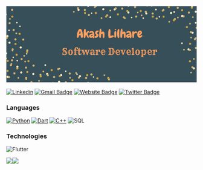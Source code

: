 <img src="cover/4.png">

[![Linkedin](https://img.shields.io/static/v1?message=LinkedIn&logo=LinkedIn&labelColor=5c5c5c&color=1182c3&logoColor=white&label=%20)](https://www.linkedin.com/in/akash-lilhare-739a80192/) [![Gmail Badge](https://img.shields.io/badge/Gmail-red?style=flat-square&logo=Gmail&logoColor=white&link=mailto:akashlilhare14@gmail.com)](mailto:akashlilhare14@gmail.com)
[![Website Badge](https://img.shields.io/badge/-Website-47CCCC?style=flat&logo=Google-Chrome&logoColor=white&link=https:/)]() 
[![Twitter Badge](https://img.shields.io/badge/-Twitter-1ca0f1?style=flat&labelColor=1ca0f1&logo=twitter&logoColor=white&link=https://twitter.com/akash__lilhare)](https://www.linkedin.com/in/akash-lilhare-739a80192/)



### Languages

[![Python](https://img.shields.io/badge/-Python-000?&logo=python&labelColor=5c5c5c&color=1182c3&logoColor=white&label=%20)](https://github.com/akashlilhare?tab=repositories&q=&type=&language=python)
[![Dart](https://img.shields.io/static/v1?message=Dart&logo=dart&labelColor=5c5c5c&color=1182c3&logoColor=white&label=%20)](https://github.com/akashlilhare?tab=repositories&q=&type=&language=dart)
[![C++](https://img.shields.io/badge/-C-000?&logo=C++&labelColor=5c5c5c&color=1182c3&logoColor=white&label=%20)](https://github.com/akashlilhare?tab=repositories&q=&type=&language=c++)
![SQL](https://img.shields.io/badge/-SQL-000?&logo=MySQL&labelColor=5c5c5c&color=1182c3&logoColor=white&label=%20)


### Technologies

![Flutter](https://img.shields.io/static/v1?message=Flutter&logo=flutter&labelColor=5c5c5c&color=1182c3&logoColor=white&label=%20)



<a href="https://www.akashlilhare.com/"><img height="137px" src="https://github-readme-stats.vercel.app/api?username=akashlilhare&hide_title=false&hide_border=true&show_icons=true&include_all_commits=true&count_private=true&line_height=21&text_color=000&icon_color=000&bg_color=0,ea6161,ffc64d,fffc4d,52fa5a&theme=graywhite" /><!-- wi*quL3fcV --><img height="137px" src="https://github-readme-stats.vercel.app/api/top-langs/?username=akashlilhare&hide=html&hide_title=true&hide_border=true&layout=compact&langs_count=7&exclude_repo=comp426,Redventures-Movie-Quotes&text_color=000&icon_color=fff&bg_color=0,52fa5a,4dfcff,c64dff&theme=graywhite" /></a>
